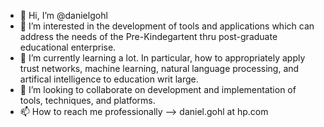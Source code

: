 - 👋 Hi, I’m @danielgohl
- 👀 I’m interested in the development of tools and applications which can address the needs of the Pre-Kindegartent thru post-graduate educational enterprise.
- 🌱 I’m currently learning a lot.  In particular, how to appropriately apply trust networks, machine learning, natural language processing, and artifical intelligence to education writ large.
- 💞️ I’m looking to collaborate on development and implementation of tools, techniques, and platforms.
- 📫 How to reach me professionally --> daniel.gohl at hp.com

<!---
danielgohl/danielgohl is a ✨ special ✨ repository because its `README.md` (this file) appears on your GitHub profile.
You can click the Preview link to take a look at your changes.
--->

